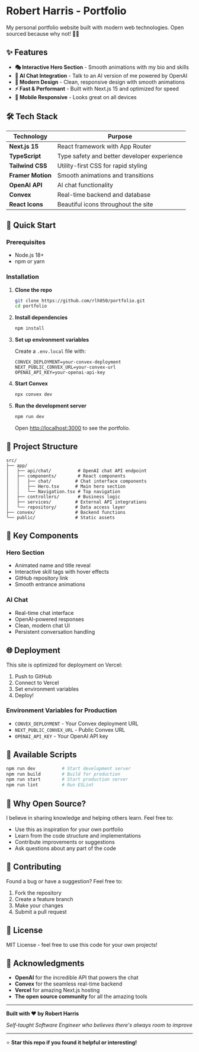 # Robert Harris - Portfolio

My personal portfolio website built with modern web technologies. Open sourced because why not! 🤷‍♂️

## ✨ Features

- **🎭 Interactive Hero Section** - Smooth animations with my bio and skills
- **💬 AI Chat Integration** - Talk to an AI version of me powered by OpenAI
- **🎨 Modern Design** - Clean, responsive design with smooth animations
- **⚡ Fast & Performant** - Built with Next.js 15 and optimized for speed
- **📱 Mobile Responsive** - Looks great on all devices

## 🛠️ Tech Stack

| Technology        | Purpose                                     |
| ----------------- | ------------------------------------------- |
| **Next.js 15**    | React framework with App Router             |
| **TypeScript**    | Type safety and better developer experience |
| **Tailwind CSS**  | Utility-first CSS for rapid styling         |
| **Framer Motion** | Smooth animations and transitions           |
| **OpenAI API**    | AI chat functionality                       |
| **Convex**        | Real-time backend and database              |
| **React Icons**   | Beautiful icons throughout the site         |

## 🚀 Quick Start

### Prerequisites

- Node.js 18+
- npm or yarn

### Installation

1. **Clone the repo**

   ```bash
   git clone https://github.com/rlh850/portfolio.git
   cd portfolio
   ```

2. **Install dependencies**

   ```bash
   npm install
   ```

3. **Set up environment variables**

   Create a `.env.local` file with:

   ```env
   CONVEX_DEPLOYMENT=your-convex-deployment
   NEXT_PUBLIC_CONVEX_URL=your-convex-url
   OPENAI_API_KEY=your-openai-api-key
   ```

4. **Start Convex**

   ```bash
   npx convex dev
   ```

5. **Run the development server**

   ```bash
   npm run dev
   ```

   Open [http://localhost:3000](http://localhost:3000) to see the portfolio.

## 📁 Project Structure

```
src/
├── app/
│   ├── api/chat/          # OpenAI chat API endpoint
│   ├── components/        # React components
│   │   ├── chat/         # Chat interface components
│   │   ├── Hero.tsx      # Main hero section
│   │   └── Navigation.tsx # Top navigation
│   ├── controllers/       # Business logic
│   ├── services/         # External API integrations
│   └── repository/       # Data access layer
├── convex/               # Backend functions
└── public/               # Static assets
```

## 🎨 Key Components

### Hero Section

- Animated name and title reveal
- Interactive skill tags with hover effects
- GitHub repository link
- Smooth entrance animations

### AI Chat

- Real-time chat interface
- OpenAI-powered responses
- Clean, modern chat UI
- Persistent conversation handling

## 🌐 Deployment

This site is optimized for deployment on Vercel:

1. Push to GitHub
2. Connect to Vercel
3. Set environment variables
4. Deploy!

### Environment Variables for Production

- `CONVEX_DEPLOYMENT` - Your Convex deployment URL
- `NEXT_PUBLIC_CONVEX_URL` - Public Convex URL
- `OPENAI_API_KEY` - Your OpenAI API key

## 📝 Available Scripts

```bash
npm run dev          # Start development server
npm run build        # Build for production
npm run start        # Start production server
npm run lint         # Run ESLint
```

## 🤔 Why Open Source?

I believe in sharing knowledge and helping others learn. Feel free to:

- Use this as inspiration for your own portfolio
- Learn from the code structure and implementations
- Contribute improvements or suggestions
- Ask questions about any part of the code

## 🤝 Contributing

Found a bug or have a suggestion? Feel free to:

1. Fork the repository
2. Create a feature branch
3. Make your changes
4. Submit a pull request

## 📄 License

MIT License - feel free to use this code for your own projects!

## 🙏 Acknowledgments

- **OpenAI** for the incredible API that powers the chat
- **Convex** for the seamless real-time backend
- **Vercel** for amazing Next.js hosting
- **The open source community** for all the amazing tools

---

**Built with ❤️ by Robert Harris**

_Self-taught Software Engineer who believes there's always room to improve_

---

⭐ **Star this repo if you found it helpful or interesting!**
